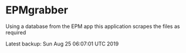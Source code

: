 # EPMgrabber
Using a database from the EPM app this application scrapes the files as required


Latest backup: Sun Aug 25 06:07:01 UTC 2019
